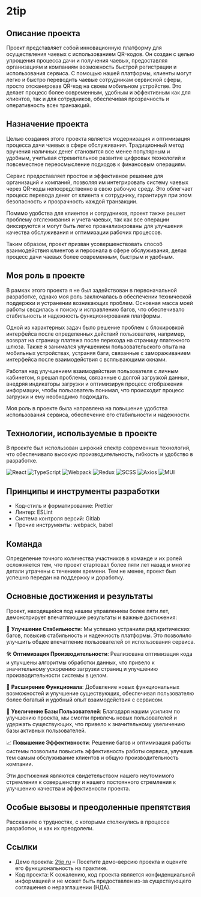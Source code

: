 # 2tip

## Описание проекта

Проект представляет собой инновационную платформу для осуществления чаевых с использованием QR-кодов. Он создан с целью упрощения процесса дачи и получения чаевых, предоставляя организациям и компаниям возможность быстрой регистрации и использования сервиса. С помощью нашей платформы, клиенты могут легко и быстро переводить чаевые сотрудникам сервисной сферы, просто отсканировав QR-код на своем мобильном устройстве. Это делает процесс более современным, удобным и эффективным как для клиентов, так и для сотрудников, обеспечивая прозрачность и оперативность всех транзакций.

## Назначение проекта

Целью создания этого проекта является модернизация и оптимизация процесса дачи чаевых в сфере обслуживания. Традиционный метод вручения наличных денег становится все менее популярным и удобным, учитывая стремительное развитие цифровых технологий и повсеместное переосмысление подходов к финансовым операциям.

Сервис предоставляет простое и эффективное решение для организаций и компаний, позволяя им интегрировать систему чаевых через QR-коды непосредственно в свою рабочую среду. Это облегчает процесс перевода денег от клиента к сотруднику, гарантируя при этом безопасность и прозрачность каждой транзакции.

Помимо удобства для клиентов и сотрудников, проект также решает проблему отслеживания и учета чаевых, так как все операции фиксируются и могут быть легко проанализированы для улучшения качества обслуживания и оптимизации рабочих процессов.

Таким образом, проект призван усовершенствовать способ взаимодействия клиентов и персонала в сфере обслуживания, делая процесс дачи чаевых более современным, быстрым и удобным.

## Моя роль в проекте

В рамках этого проекта я не был задействован в первоначальной разработке, однако моя роль заключалась в обеспечении технической поддержки и устранении возникающих проблем. Основная масса моей работы сводилась к поиску и исправлению багов, что обеспечивало стабильность и надежность функционирования платформы.

Одной из характерных задач было решение проблем с блокировкой интерфейса после определенных действий пользователя, например, возврат на страницу платежа после перехода на страницу платежного шлюза. Также я занимался улучшением пользовательского опыта на мобильных устройствах, устраняя баги, связанные с замораживанием интерфейса после взаимодействия с всплывающими окнами.

Работая над улучшением взаимодействия пользователя с личным кабинетом, я решал проблемы, связанные с долгой загрузкой данных, внедряя индикаторы загрузки и оптимизируя процесс отображения информации, чтобы пользователь понимал, что происходит процесс загрузки и ему необходимо подождать.

Моя роль в проекте была направлена на повышение удобства использования сервиса, обеспечение его стабильности и надежности.


## Технологии, используемые в проекте

В проекте был использован широкий спектр современных технологий, что обеспечивало высокую производительность, гибкость и удобство в разработке.

![React](https://img.shields.io/badge/-React-61DAFB?style=flat-square&logo=React&logoColor=white)
![TypeScript](https://img.shields.io/badge/-TypeScript-3178C6?style=flat-square&logo=TypeScript&logoColor=white)
![Webpack](https://img.shields.io/badge/-Webpack-8DD6F9?style=flat-square&logo=Webpack&logoColor=black)
![Redux](https://img.shields.io/badge/-Redux-764ABC?style=flat-square&logo=Redux&logoColor=white)
![SCSS](https://img.shields.io/badge/-SCSS-CC6699?style=flat-square&logo=Sass&logoColor=white)
![Axios](https://img.shields.io/badge/-Axios-5A29E4?style=flat-square&logo=axios&logoColor=white)
![MUI](https://img.shields.io/badge/-MUI-007FFF?style=flat-square&logo=MUI&logoColor=white)

## Принципы и инструменты разработки
- Код-стиль и форматирование: Prettier
- Линтер: ESLint
- Система контроля версий: Gitlab
- Прочие инструменты: webpack, babel

## Команда

Определение точного количества участников в команде и их ролей осложняется тем, что проект стартовал более пяти лет назад и многие детали утрачены с течением времени. Тем не менее, проект был успешно передан на поддержку и доработку.

## Основные достижения и результаты

Проект, находящийся под нашим управлением более пяти лет, демонстрирует впечатляющие результаты и важные достижения:

🚀 **Улучшение Стабильности**: Мы успешно устранили ряд критических багов, повысив стабильность и надежность платформы. Это позволило улучшить общее впечатление пользователей от использования сервиса.

🛠 **Оптимизация Производительности**: Реализована оптимизация кода и улучшены алгоритмы обработки данных, что привело к значительному ускорению загрузки страниц и улучшению производительности системы в целом.

💼 **Расширение Функционала**: Добавление новых функциональных возможностей и улучшение существующих, обеспечивая пользователю более богатый и удобный опыт взаимодействия с сервисом.

👥 **Увеличение Базы Пользователей**: Благодаря нашим усилиям по улучшению проекта, мы смогли привлечь новых пользователей и удержать существующих, что привело к значительному увеличению базы активных пользователей.

📈 **Повышение Эффективности**: Решение багов и оптимизация работы системы позволили повысить эффективность работы сервиса, улучшив тем самым обслуживание клиентов и общую производительность компании.

Эти достижения являются свидетельством нашего неутомимого стремления к совершенству и нашего постоянного стремления к улучшению качества и эффективности проекта.


## Особые вызовы и преодоленные препятствия
Расскажите о трудностях, с которыми столкнулись в процессе разработки, и как их преодолели.

## Ссылки
- Демо проекта: [2tip.ru](https://2tip.ru) – Посетите демо-версию проекта и оцените его функциональность на практике.
- Код проекта: К сожалению, код проекта является конфиденциальной информацией и не может быть предоставлен из-за существующего соглашения о неразглашении (НДА).
